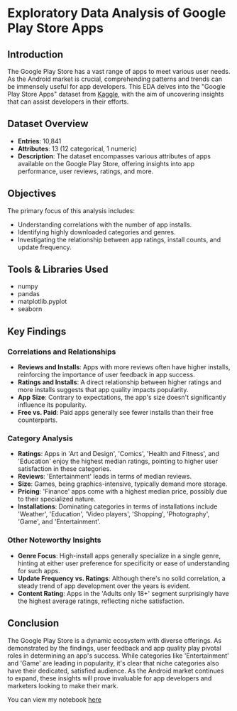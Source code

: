 # Exploratory Data Analysis of Google Play Store Apps

## Introduction
The Google Play Store has a vast range of apps to meet various user needs. As the Android market is crucial, comprehending patterns and trends can be immensely useful for app developers. This EDA delves into the "Google Play Store Apps" dataset from [Kaggle](https://www.kaggle.com/datasets/lava18/google-play-store-apps), with the aim of uncovering insights that can assist developers in their efforts.

## Dataset Overview
- **Entries**: 10,841
- **Attributes**: 13 (12 categorical, 1 numeric)
- **Description**: The dataset encompasses various attributes of apps available on the Google Play Store, offering insights into app performance, user reviews, ratings, and more.

## Objectives
The primary focus of this analysis includes:
- Understanding correlations with the number of app installs.
- Identifying highly downloaded categories and genres.
- Investigating the relationship between app ratings, install counts, and update frequency.

## Tools & Libraries Used
- numpy
- pandas
- matplotlib.pyplot
- seaborn

## Key Findings

### Correlations and Relationships
- **Reviews and Installs**: Apps with more reviews often have higher installs, reinforcing the importance of user feedback in app success.
- **Ratings and Installs**: A direct relationship between higher ratings and more installs suggests that app quality impacts popularity.
- **App Size**: Contrary to expectations, the app's size doesn't significantly influence its popularity.
- **Free vs. Paid**: Paid apps generally see fewer installs than their free counterparts.

### Category Analysis
- **Ratings**: Apps in 'Art and Design', 'Comics', 'Health and Fitness', and 'Education' enjoy the highest median ratings, pointing to higher user satisfaction in these categories.
- **Reviews**: 'Entertainment' leads in terms of median reviews.
- **Size**: Games, being graphics-intensive, typically demand more storage.
- **Pricing**: 'Finance' apps come with a highest median price, possibly due to their specialized nature.
- **Installations**: Dominating categories in terms of installations include 'Weather', 'Education', 'Video players', 'Shopping', 'Photography', 'Game', and 'Entertainment'.

### Other Noteworthy Insights
- **Genre Focus**: High-install apps generally specialize in a single genre, hinting at either user preference for specificity or ease of understanding for such apps.
- **Update Frequency vs. Ratings**: Although there's no solid correlation, a steady trend of app development over the years is evident.
- **Content Rating**: Apps in the 'Adults only 18+' segment surprisingly have the highest average ratings, reflecting niche satisfaction.

## Conclusion
The Google Play Store is a dynamic ecosystem with diverse offerings. As demonstrated by the findings, user feedback and app quality play pivotal roles in determining an app's success. While categories like 'Entertainment' and 'Game' are leading in popularity, it's clear that niche categories also have their dedicated, satisfied audience. As the Android market continues to expand, these insights will prove invaluable for app developers and marketers looking to make their mark.


You can view my notebook [here](https://nbviewer.org/github/sherniia/Google-Play-Store-App-EDA-Project/blob/main/Google_apps_EDA_1.ipynb)


